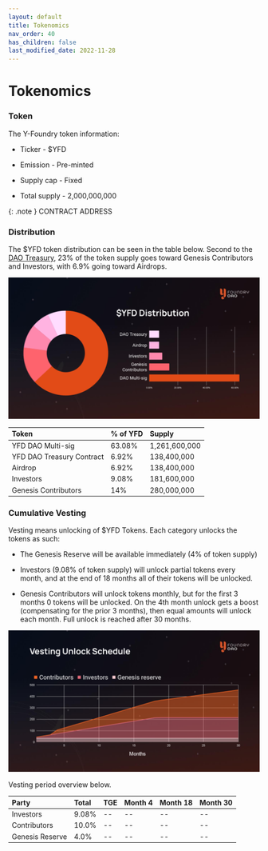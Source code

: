 ```yaml
---
layout: default
title: Tokenomics
nav_order: 40
has_children: false
last_modified_date: 2022-11-28
---
```


Tokenomics
==========

### Token

The Y-Foundry token information:

-   Ticker - $YFD

-   Emission - Pre-minted

-   Supply cap - Fixed

-   Total supply - 2,000,000,000

{: .note }
CONTRACT ADDRESS

### Distribution

The $YFD token distribution can be seen in the table below. Second to the [DAO Treasury](/project/dao-treasury/), 23% of the token supply goes toward Genesis Contributors and Investors, with 6.9% going toward Airdrops.

![](/assets/images/chart/yfd-distribution.png)


| Token        | % of YFD          | Supply |
|:-------------|:------------------|:------|
| YFD DAO Multi-sig | 63.08%   |  1,261,600,000   |
| YFD DAO Treasury Contract | 6.92%   |  138,400,000   |
| Airdrop | 6.92%   |  138,400,000   |
| Investors  |   9.08% | 181,600,000 | 
| Genesis Contributors       |   14% | 280,000,000 |


### Cumulative Vesting

Vesting means unlocking of $YFD Tokens. Each category unlocks the tokens as such:

-   The Genesis Reserve will be available immediately (4% of token supply)

-   Investors (9.08% of token supply) will unlock partial tokens every month, and at the end of 18 months all of their tokens will be unlocked.

-   Genesis Contributors will unlock tokens monthly, but for the first 3 months 0 tokens will be unlocked. On the 4th month unlock gets a boost (compensating for the prior 3 months), then equal amounts will unlock each month. Full unlock is reached after 30 months.

![](/assets/images/chart/vesting-unlock-schedule.png)

Vesting period overview below.

| Party        | Total | TGE | Month 4 | Month 18 | Month 30 |
|:-------------|:------|:--------|:-------------|:-----------|:-----------|
| Investors   | 9.08% | -- | -- | -- |  -- |
| Contributors        | 10.0% | -- |  -- | --  | -- |
| Genesis Reserve | 4.0% | -- |  -- | --  | -- |
